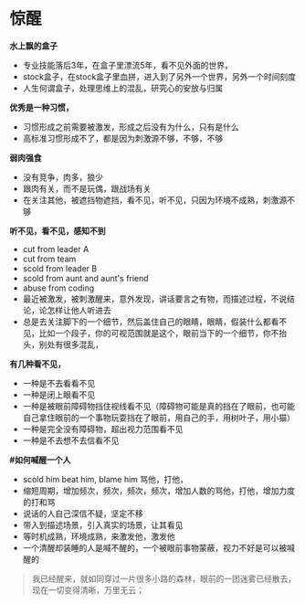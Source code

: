 # 惊醒



**水上飘的盒子**

* 专业技能落后3年，在盒子里漂流5年，看不见外面的世界，
* stock盒子，在stock盒子里血拼，进入到了另外一个世界，另外一个时间刻度
* 人生何谓盒子，处理思维上的混乱，研究心的安放与归属

**优秀是一种习惯，**

* 习惯形成之前需要被激发，形成之后没有为什么，只有是什么
* 高标准习惯形成不了，都是因为刺激源不够，不够，不够

**弱肉强食**

* 没有竞争，肉多，狼少
* 跟肉有关，而不是玩偶，跟战场有关
* 在关注其他，被遮挡物遮挡，看不见，听不见，只因为环境不成熟，刺激源不够

**听不见，看不见，感知不到**

* cut from leader A
* cut from team
* scold from leader B
* scold from aunt and aunt's friend
* abuse from coding
* 最近被激发，被刺激醒来，意外发现，讲话要言之有物，而描述过程，不说结论，论怎样让他人听进去
* 总是去关注脚下的一个细节，然后盖住自己的眼睛，眼睛，假装什么都看不见，比如一个段子，你的可视范围就是这个，眼前当下的一个细节，你不抬头，别处有很多混乱，

**有几种看不见，**

* 一种是不去看看不见
* 一种是闭上眼看不见
* 一种是被眼前障碍物挡住视线看不见（障碍物可能是真的挡在了眼前，也可能自己拿住眼前的一个事物玩耍挡在了眼前，用自己的手，用树叶子，用小猫）
* 一种是完全没有障碍物，超出视力范围看不见
* 一种是不去想不去信看不见

**\#如何喊醒一个人**

* scold him beat him, blame him 骂他，打他，
* 缩短周期，增加频次，频次，频次，频次，增加人数的骂他，打他，增加力度的打和骂
* 说话的人自己深信不疑，坚定不移
* 带入到描述场景，引入真实的场景，让其看见
* 等时机成熟，环境成熟，来激发他，激发他
* 一个清醒却装睡的人是喊不醒的，一个被眼前事物蒙蔽，视力不好是可以被喊醒的

> 我已经醒来，就如同穿过一片很多小路的森林，眼前的一团迷雾已经散去，现在一切变得清晰，万里无云；

